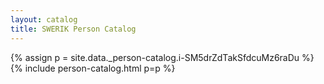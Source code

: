 ```yaml
---
layout: catalog
title: SWERIK Person Catalog
---
```

{% assign p = site.data._person-catalog.i-SM5drZdTakSfdcuMz6raDu %}
{% include person-catalog.html p=p %}

